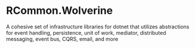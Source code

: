  # RCommon.Wolverine

A cohesive set of infrastructure libraries for dotnet that utilizes abstractions for event handling, persistence, unit of work, mediator, distributed messaging, event bus, CQRS, email, and more 
